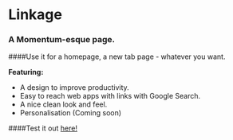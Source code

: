 # Linkage 
### A Momentum-esque page. 
####Use it for a homepage, a new tab page - whatever you want. 

**Featuring:** 
* A design to improve productivity. 
* Easy to reach web apps with links with Google Search. 
* A nice clean look and feel. 
* Personalisation (Coming soon) 

####Test it out [here!](http://dirranshad.github.io/Linkage "Linkage")
